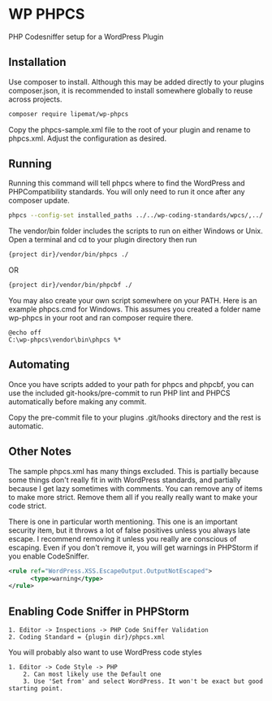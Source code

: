 # WP PHPCS
PHP Codesniffer setup for a WordPress Plugin

## Installation

Use composer to install. Although this may be added directly to your plugins composer.json, it is recommended to install somewhere globally to reuse across projects. 

```bash
composer require lipemat/wp-phpcs
```

Copy the phpcs-sample.xml file to the root of your plugin and rename to phpcs.xml. Adjust the configuration as desired.


## Running

Running this command will tell phpcs where to find the WordPress and PHPCompatibility standards. You will only need to run it once after any composer update.

```bash
phpcs --config-set installed_paths ../../wp-coding-standards/wpcs/,../../wimg/php-compatibility/
```

The vendor/bin folder includes the scripts to run on either Windows or Unix. Open a terminal and cd to your plugin directory then run

``` bash
{project dir}/vendor/bin/phpcs ./
```
OR
``` bash
{project dir}/vendor/bin/phpcbf ./
```

You may also create your own script somewhere on your PATH. Here is an example phpcs.cmd for Windows. This assumes you created a folder name wp-phpcs in your root and ran composer require there. 
``` text
@echo off
C:\wp-phpcs\vendor\bin\phpcs %*
```

## Automating

Once you have scripts added to your path for phpcs and phpcbf, you can use the included git-hooks/pre-commit to run PHP lint and PHPCS automatically before making any commit. 

Copy the pre-commit file to your plugins .git/hooks directory and the rest is automatic.


## Other Notes

The sample phpcs.xml has many things excluded. This is partially because some things don't really fit in with WordPress standards, and partially because I get lazy sometimes with comments. You can remove any of <exclude> items to make more strict. Remove them all if you really really want to make your code strict. 

There is one in particular worth mentioning. This one is an important security item, but it throws a lot of false positives unless you always late escape. I recommend removing it unless you really are conscious of escaping. Even if you don't remove it, you will get warnings in PHPStorm if you enable CodeSniffer.

``` xml
<rule ref="WordPress.XSS.EscapeOutput.OutputNotEscaped">
      <type>warning</type>
</rule>
```
 
## Enabling Code Sniffer in PHPStorm

```
1. Editor -> Inspections -> PHP Code Sniffer Validation
2. Coding Standard = {plugin dir}/phpcs.xml
```
You will probably also want to use WordPress code styles
```
1. Editor -> Code Style -> PHP
    2. Can most likely use the Default one
    3. Use 'Set from' and select WordPress. It won't be exact but good starting point.
```